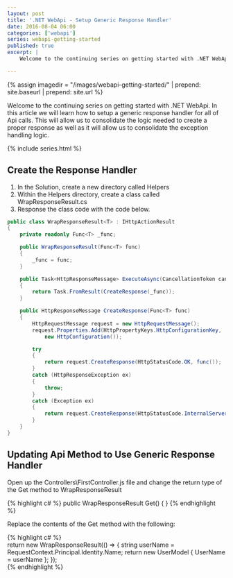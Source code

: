 ```yaml
---
layout: post
title: '.NET WebApi - Setup Generic Response Handler'
date: 2016-08-04 06:00
categories: ['webapi']
series: webapi-getting-started
published: true
excerpt: |
    Welcome to the continuing series on getting started with .NET WebApi.  In this article we will learn how to setup a standard response format for all of the endpoints.    

---
```


{% assign imagedir = "/images/webapi-getting-started/" | prepend: site.baseurl | prepend: site.url %}

Welcome to the continuing series on getting started with .NET WebApi.  In this article we will learn how to setup a generic response handler for all of Api calls.  This will allow us to consolidate the logic needed to create a proper response as well as it will allow us to consolidate the exception handling logic.     

{% include series.html %}


## Create the Response Handler

1. In the Solution, create a new directory called Helpers
1. Within the Helpers directory, create a class called WrapResponseResult.cs
1. Response the class code with the code below. 

```c#
public class WrapResponseResult<T> : IHttpActionResult
{
    private readonly Func<T> _func;

    public WrapResponseResult(Func<T> func)
    {
        _func = func;
    }

    public Task<HttpResponseMessage> ExecuteAsync(CancellationToken cancellationToken)
    {
        return Task.FromResult(CreateResponse(_func));
    }

    public HttpResponseMessage CreateResponse(Func<T> func)
    {
        HttpRequestMessage request = new HttpRequestMessage();
        request.Properties.Add(HttpPropertyKeys.HttpConfigurationKey,
            new HttpConfiguration());

        try
        {
            return request.CreateResponse(HttpStatusCode.OK, func());
        }
        catch (HttpResponseException ex)
        {
            throw;
        }
        catch (Exception ex)
        {
            return request.CreateResponse(HttpStatusCode.InternalServerError, ex.Message);
        }
    }
}
```    

## Updating Api Method to Use Generic Response Handler

 Open up the Controllers\FirstController.js file and change the return type of the Get method to WrapResponseResult<UserModel>

{% highlight c# %}
public WrapResponseResult<UserModel> Get()
{
}
{% endhighlight %}

Replace the contents of the Get method with the following: 

{% highlight c# %}        
return new WrapResponseResult<UserModel>(() =>
{
    string userName = RequestContext.Principal.Identity.Name;
    return new UserModel { UserName = userName };
});  
{% endhighlight %}                  
